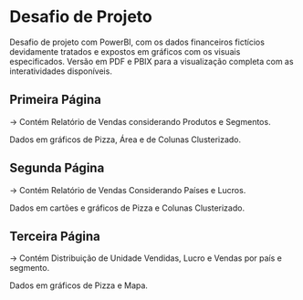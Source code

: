 # Desafio de Projeto
Desafio de projeto com PowerBI, com os dados financeiros fictícios devidamente tratados e expostos em gráficos com os visuais especificados. Versão em PDF e PBIX para a visualização completa com as interatividades disponíveis.

## Primeira Página
-> Contém Relatório de Vendas considerando Produtos e Segmentos.

Dados em gráficos de Pizza, Área e de Colunas Clusterizado.

## Segunda Página
-> Contém Relatório de Vendas Considerando Países e Lucros.

Dados em cartões e gráficos de Pizza e Colunas Clusterizado.

## Terceira Página
-> Contém Distribuição de Unidade Vendidas, Lucro e Vendas por país e segmento.

Dados em gráficos de Pizza e Mapa.

